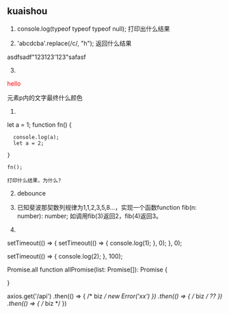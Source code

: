 ## kuaishou


1. console.log(typeof typeof typeof null); 打印出什么结果

2. 'abcdcba'.replace(/c/, "h"); 返回什么结果

asdfsadf"123123'123"safasf

3. 
<style>

   .classA { color:blue; }

   .classB { color:red;}

   </style>

   <p class="classB classA">hello</p>

元素p内的文字最终什么颜色


1.
let a = 1;
    function fn() {

      console.log(a);
      let a = 2;

    }

    fn();

    打印什么结果，为什么?

2. debounce

3. 已知斐波那契数列规律为1,1,2,3,5,8...，实现一个函数function fib(n: number): number; 如调用fib(3)返回2，fib(4)返回3。

4.
setTimeout(() => {
  setTimeout(() => {
    console.log(1);
  }, 0);
}, 0);

setTimeout(() => {
  console.log(2);
}, 100);


Promise.all
function allPromise(list: Promise<any>[]): Promise<any> {

}

axios.get('/api')
    .then(() => { /* biz */ new Error('xx') })
    .then(() => { /* biz */  ?? })
    .then(() => { /* biz */ })
